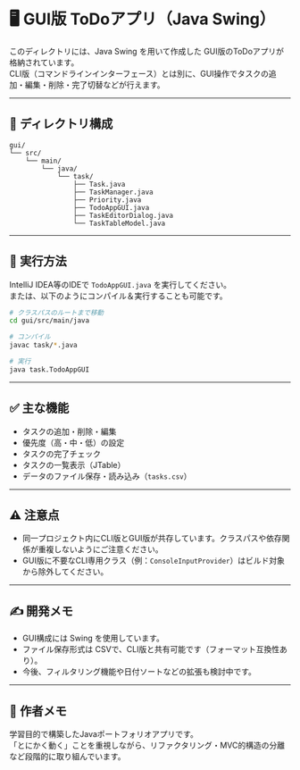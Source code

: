 # 🖥️ GUI版 ToDoアプリ（Java Swing）

このディレクトリには、Java Swing を用いて作成した GUI版のToDoアプリが格納されています。  
CLI版（コマンドラインインターフェース）とは別に、GUI操作でタスクの追加・編集・削除・完了切替などが行えます。

---

## 📁 ディレクトリ構成

```
gui/
└── src/
    └── main/
        └── java/
            └── task/
                ├── Task.java
                ├── TaskManager.java
                ├── Priority.java
                ├── TodoAppGUI.java
                ├── TaskEditorDialog.java
                └── TaskTableModel.java
```

---

## 🚀 実行方法

IntelliJ IDEA等のIDEで `TodoAppGUI.java` を実行してください。  
または、以下のようにコンパイル＆実行することも可能です。

```bash
# クラスパスのルートまで移動
cd gui/src/main/java

# コンパイル
javac task/*.java

# 実行
java task.TodoAppGUI
```

---

## ✅ 主な機能

- タスクの追加・削除・編集
- 優先度（高・中・低）の設定
- タスクの完了チェック
- タスクの一覧表示（JTable）
- データのファイル保存・読み込み（`tasks.csv`）

---

## ⚠️ 注意点

- 同一プロジェクト内にCLI版とGUI版が共存しています。クラスパスや依存関係が重複しないようにご注意ください。
- GUI版に不要なCLI専用クラス（例：`ConsoleInputProvider`）はビルド対象から除外してください。

---

## ✍️ 開発メモ

- GUI構成には Swing を使用しています。
- ファイル保存形式は CSVで、CLI版と共有可能です（フォーマット互換性あり）。
- 今後、フィルタリング機能や日付ソートなどの拡張も検討中です。

---

## 📌 作者メモ

学習目的で構築したJavaポートフォリオアプリです。  
「とにかく動く」ことを重視しながら、リファクタリング・MVC的構造の分離など段階的に取り組んでいます。

